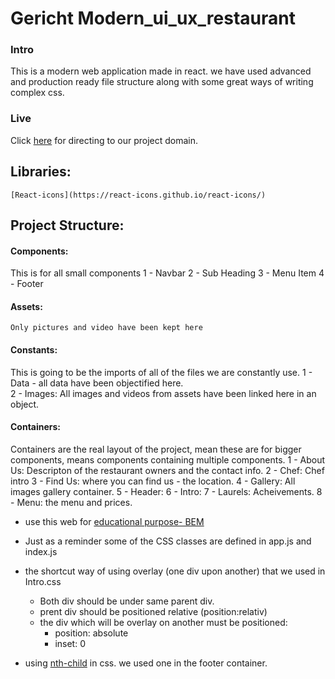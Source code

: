 # Gericht Modern_ui_ux_restaurant

### Intro
This is a modern web application made in react. we have used advanced and production ready file structure along with some great ways of writing complex css.

### Live
Click [here](https://gericht-restaurant-modern-ui-project.netlify.app/) for directing to our project domain.

## Libraries:
    [React-icons](https://react-icons.github.io/react-icons/)

## Project Structure:
  #### Components: 
  This is for all small components
    1 - Navbar
    2 - Sub Heading
    3 - Menu Item
    4 - Footer
  #### Assets:
    Only pictures and video have been kept here
  #### Constants:
  This is going to be the imports of all of the files we are constantly use.
    1 - Data - all data have been objectified here.  
    2 - Images: All images and videos from assets have been linked here in an object.
  #### Containers:
  Containers are the real layout of the project, mean these are for bigger components, means components containing multiple components.
    1 - About Us: Descripton of the restaurant owners and the contact info.
    2 - Chef: Chef intro
    3 - Find Us: where you can find us - the location.
    4 - Gallery: All images gallery container.
    5 - Header:
    6 - Intro:
    7 - Laurels: Acheivements.
    8 - Menu: the menu and prices.

  
- use this web for [educational purpose- BEM](https://sparkbox.com/foundry/bem_by_example)
- Just as a reminder some of the CSS classes are defined in app.js and index.js

- the shortcut way of using overlay (one div upon another) that we used in Intro.css
  - Both div should be under same parent div.
  - prent div should be positioned relative (position:relativ)
  - the div which will be overlay on another must be positioned:
    - position: absolute
    - inset: 0
- using [nth-child](https://www.techonthenet.com/css/selectors/nth_child.php) in css. we used one in the footer container.
